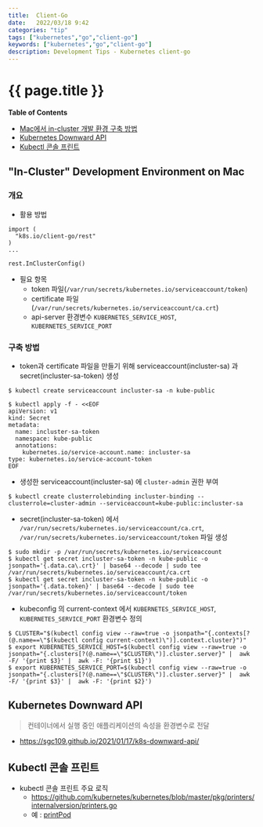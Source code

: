 ```yaml
---
title:  Client-Go
date:   2022/03/18 9:42
categories: "tip"
tags: ["kubernetes","go","client-go"]
keywords: ["kubernetes","go","client-go"]
description: Development Tips - Kubernetes client-go
---
```


# {{ page.title }}

**Table of Contents**

* [Mac에서 in-cluster 개발 환경 구축 방법](#in-cluster-development-environment-on-mac)
* [Kubernetes Downward API](#kubernetes-downward-api)
* [Kubectl 콘솔 프린트](#kubectl-콘솔-프린트)


## "In-Cluster" Development Environment on Mac

### 개요

* 활용 방법

```
import (
  "k8s.io/client-go/rest"
)
...

rest.InClusterConfig()
```

* 필요 항목
  * token 파일(`/var/run/secrets/kubernetes.io/serviceaccount/token`)
  * certificate 파일 (`/var/run/secrets/kubernetes.io/serviceaccount/ca.crt`)
  * api-server 환경변수 `KUBERNETES_SERVICE_HOST`, `KUBERNETES_SERVICE_PORT`

### 구축 방법

* token과 certificate 파일을 만들기 위해 serviceaccount(incluster-sa) 과 secret(incluster-sa-token) 생성

```
$ kubectl create serviceaccount incluster-sa -n kube-public

$ kubectl apply -f - <<EOF
apiVersion: v1
kind: Secret
metadata:
  name: incluster-sa-token
  namespace: kube-public
  annotations:
    kubernetes.io/service-account.name: incluster-sa
type: kubernetes.io/service-account-token
EOF
```

* 생성한 serviceaccount(incluster-sa) 에 `cluster-admin` 권한 부여

```
$ kubectl create clusterrolebinding incluster-binding --clusterrole=cluster-admin --serviceaccount=kube-public:incluster-sa
```

* secret(incluster-sa-token) 에서 `/var/run/secrets/kubernetes.io/serviceaccount/ca.crt`, `/var/run/secrets/kubernetes.io/serviceaccount/token` 파일 생성

```
$ sudo mkdir -p /var/run/secrets/kubernetes.io/serviceaccount
$ kubectl get secret incluster-sa-token -n kube-public -o jsonpath='{.data.ca\.crt}' | base64 --decode | sudo tee /var/run/secrets/kubernetes.io/serviceaccount/ca.crt
$ kubectl get secret incluster-sa-token -n kube-public -o jsonpath='{.data.token}' | base64 --decode | sudo tee /var/run/secrets/kubernetes.io/serviceaccount/token
```

* kubeconfig 의 current-context 에서 `KUBERNETES_SERVICE_HOST`, `KUBERNETES_SERVICE_PORT` 환경변수 정의

```
$ CLUSTER="$(kubectl config view --raw=true -o jsonpath="{.contexts[?(@.name==\"$(kubectl config current-context)\")].context.cluster}")"
$ export KUBERNETES_SERVICE_HOST=$(kubectl config view --raw=true -o jsonpath="{.clusters[?(@.name==\"$CLUSTER\")].cluster.server}" |  awk -F/ '{print $3}' |  awk -F: '{print $1}')
$ export KUBERNETES_SERVICE_PORT=$(kubectl config view --raw=true -o jsonpath="{.clusters[?(@.name==\"$CLUSTER\")].cluster.server}" |  awk -F/ '{print $3}' |  awk -F: '{print $2}')
```

## Kubernetes Downward API
> 컨테이너에서 실행 중인 애플리케이션의 속성을 환경변수로 전달

* https://sgc109.github.io/2021/01/17/k8s-downward-api/


## Kubectl 콘솔 프린트 

* kubectl 콘솔 프린트 주요 로직
  * https://github.com/kubernetes/kubernetes/blob/master/pkg/printers/internalversion/printers.go
  * 예 : [printPod](https://github.com/kubernetes/kubernetes/blob/master/pkg/printers/internalversion/printers.go#L734)


